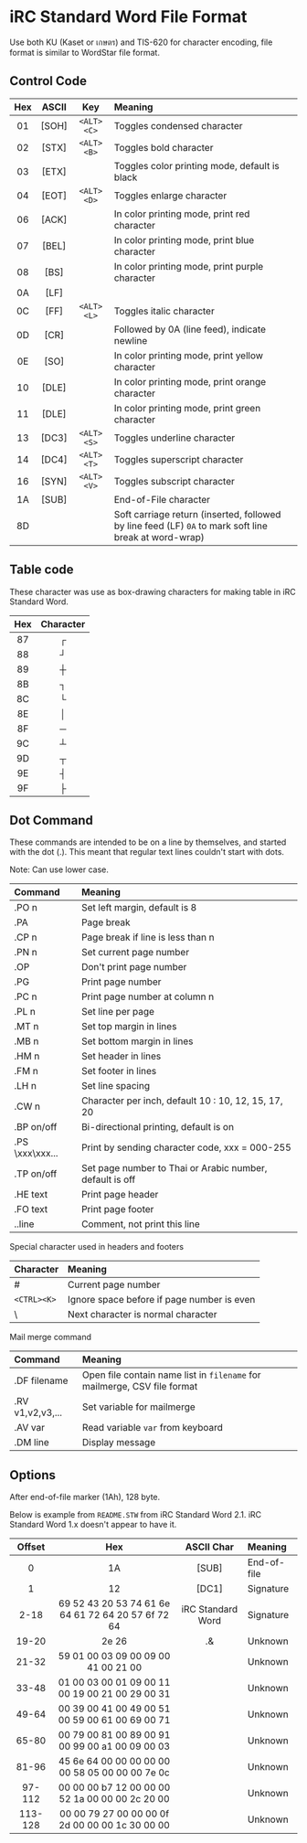 # iRC Standard Word File Format

Use both KU (Kaset or เกษตร) and TIS-620 for character encoding, file format is similar to WordStar file format.

## Control Code

| Hex | ASCII |     Key    |            Meaning            |
|:---:|:-----:|:----------:|:----------------------------- |
| 01  | [SOH] | `<ALT><C>` | Toggles condensed character   |
| 02  | [STX] | `<ALT><B>` | Toggles bold character        |
| 03  | [ETX] |            | Toggles color printing mode, default is black |
| 04  | [EOT] | `<ALT><D>` | Toggles enlarge character     |
| 06  | [ACK] |            | In color printing mode, print red character |
| 07  | [BEL] |            | In color printing mode, print blue character |
| 08  |  [BS] |            | In color printing mode, print purple character |
| 0A  |  [LF] |            |                               |
| 0C  |  [FF] | `<ALT><L>` | Toggles italic character      |
| 0D  |  [CR] |            | Followed by 0A (line feed), indicate newline |
| 0E  |  [SO] |            | In color printing mode, print yellow character |
| 10  | [DLE] |            | In color printing mode, print orange character |
| 11  | [DLE] |            | In color printing mode, print green character |
| 13  | [DC3] | `<ALT><S>` | Toggles underline character   |
| 14  | [DC4] | `<ALT><T>` | Toggles superscript character |
| 16  | [SYN] | `<ALT><V>` | Toggles subscript character   |
| 1A  | [SUB] |            | End-of-File character         |
| 8D  |       |            | Soft carriage return (inserted, followed by line feed (LF) `0A` to mark soft line break at word-wrap) |

## Table code

These character was use as box-drawing characters for making table in iRC Standard Word.

| Hex | Character |
|:---:|:---------:|
| 87 | ┌ |
| 88 | ┘ |
| 89 | ┼ |
| 8B | ┐ |
| 8C | └ |
| 8E | │ |
| 8F | ─ |
| 9C | ┴ |
| 9D | ┬ |
| 9E | ┤ |
| 9F | ├ |

## Dot Command

These commands are intended to be on a line by themselves, and started with the dot (.).
This meant that regular text lines couldn't start with dots.

Note: Can use lower case.

|   Command    |                       Meaning                       |
|:-------------|:----------------------------------------------------|
| .PO n        | Set left margin, default is 8                       |
| .PA          | Page break                                          |
| .CP n        | Page break if line is less than n                   |
| .PN n        | Set current page number                             |
| .OP          | Don't print page number                             |
| .PG          | Print page number                                   |
| .PC n        | Print page number at column n                       |
| .PL n        | Set line per page                                   |
| .MT n        | Set top margin in lines                             |
| .MB n        | Set bottom margin in lines                          |
| .HM n        | Set header in lines                                 |
| .FM n        | Set footer in lines                                 |
| .LH n        | Set line spacing                                    |
| .CW n        | Character per inch, default 10 : 10, 12, 15, 17, 20 |
| .BP on/off   | Bi-directional printing, default is on              |
| .PS \xxx\xxx... | Print by sending character code, xxx = 000-255   |
| .TP on/off   | Set page number to Thai or Arabic number, default is off |
| .HE text     | Print page header                                   |
| .FO text     | Print page footer                                   |
| ..line       | Comment, not print this line                        |

Special character used in headers and footers

|  Character  |                  Meaning                   |
|:------------|:-------------------------------------------|
|      #      | Current page number                        |
| `<CTRL><K>` | Ignore space before if page number is even |
|      \      | Next character is normal character         |

Mail merge command

|   Command    |                       Meaning                       |
|:-------------|:----------------------------------------------------|
| .DF filename | Open file contain name list in `filename` for mailmerge, CSV file format |
| .RV v1,v2,v3,... | Set variable for mailmerge                      |
| .AV var      | Read variable `var` from keyboard                   |
| .DM line     | Display message                                     |

## Options

After end-of-file marker (1Ah), 128 byte.

Below is example from `README.STW` from iRC Standard Word 2.1. iRC Standard Word 1.x doesn't appear to have it.

| Offset |           Hex           | ASCII Char |            Meaning            |
|:------:|:-----------------------:|:----------:|:----------------------------- |
| 0      | 1A                      | [SUB]      | End-of-file                   |
| 1      | 12                      | [DC1]      | Signature                     |
| 2-18   | 69 52 43 20 53 74 61 6e 64 61 72 64 20 57 6f 72 64 | iRC Standard Word | Signature |
| 19-20  | 2e 26                   | .&         | Unknown                       |
| 21-32  | 59 01 00 03 09 00 09 00 41 00 21 00 | | Unknown |
| 33-48  | 01 00 03 00 01 09 00 11 00 19 00 21 00 29 00 31 | | Unknown |
| 49-64  | 00 39 00 41 00 49 00 51 00 59 00 61 00 69 00 71 | | Unknown |
| 65-80  | 00 79 00 81 00 89 00 91 00 99 00 a1 00 09 00 03 | | Unknown |
| 81-96  | 45 6e 64 00 00 00 00 00 00 58 05 00 00 00 7e 0c | | Unknown |
| 97-112 | 00 00 00 b7 12 00 00 00 52 1a 00 00 00 2c 20 00 | | Unknown |
| 113-128 | 00 00 79 27 00 00 00 0f 2d 00 00 00 1c 30 00 00 | | Unknown |
